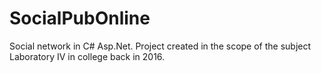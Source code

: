# SocialPubOnline
Social network in C# Asp.Net. Project created in the scope of the subject Laboratory IV in college back in 2016.
